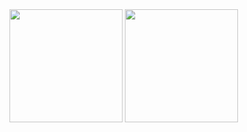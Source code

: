 
  <a>
    <img height=200 align="center" src="https://github-readme-stats.vercel.app/api?username=cmalagacode&show_icons=true&theme=tokyonight" />
  </a>
<a>
  <img height=200 align="center" src="https://github-readme-stats.vercel.app/api/top-langs/?username=cmalagacode&stats_format=bytes&theme=tokyonight" />
</a>



